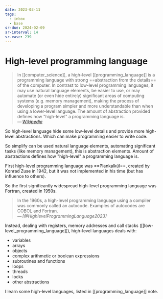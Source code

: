 ```yaml
---
date: 2023-03-11
tags:
  - inbox
  - base
sr-due: 2024-02-09
sr-interval: 14
sr-ease: 239
---
```


# High-level programming language

> In [[computer_science]], a high-level [[programming_language]] is a
> programming language with strong ==abstraction from the details== of the
> computer. In contrast to low-level programming languages, it may use natural
> language elements, be easier to use, or may automate (or even hide entirely)
> significant areas of computing systems (e.g. memory management), making the
> process of developing a program simpler and more understandable than when
> using a lower-level language. The amount of abstraction provided defines how
> "high-level" a programming language is.\
> — <cite>[Wikipedia](https://en.wikipedia.org/wiki/High-level_programming_language)</cite>

So high-level language hide some low-level details and provide more high-level
abstractions. Which can make programming easier to write code.

So simplify can be used natural language elements, automating significant tasks
(like memory management), this is abstraction elements. Amount of abstractions
defines how "high-level" a programming language is.

First high-level programming language was ==Plankalkül==, created by Konrad Zuse
in 1942, but it was not implemented in his time (but has influence to others).

So the first significantly widespread high-level programming language was
Fortran, created in 1950s.

> In the 1960s, a high-level programming language using a compiler was commonly
> called an autocode. Examples of autocodes are COBOL and Fortran.\
> — <cite>[@HighlevelProgrammingLanguage2023]</cite>

Instead, dealing with registers, memory addresses and call stacks
([[low-level_programming_language]]), high-level languages deals with:

- variables
- arrays
- objects
- complex arithmetic or boolean expressions
- subroutines and functions
- loops
- threads
- locks
- other abstractions

I learn some high-level languages, listed in [[programming_language]] note.
